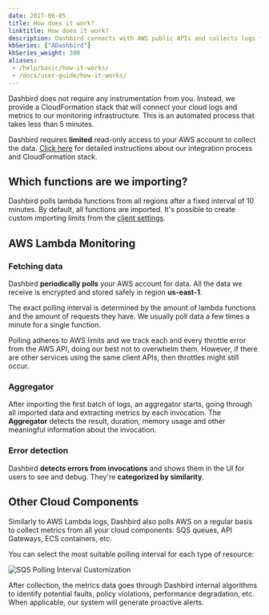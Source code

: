 ```yaml
---
date: 2017-06-05
title: How does it work?
linktitle: How does it work?
description: Dashbird connects with AWS public APIs and collects logs from CloudWatch. We turn these logs into actionable metrics that can be used for monitoring serverless functions. 
kbSeries: ["ADashbird"]
kbSeries_weight: 300
aliases:
 - /help/basic/how-it-works/
 - /docs/user-guide/how-it-works/
---
```


Dashbird does not require any instrumentation from you. Instead, we provide a CloudFormation stack that will connect your cloud logs and metrics to our monitoring infrastructure. This is an automated process that takes less than 5 minutes.

Dashbird requires **limited** read-only access to your AWS account to collect the data. [Click here](https://dashbird.io/docs/quickstart/setting-up-dashbird/) for detailed instructions about our integration process and CloudFormation stack.

## Which functions are we importing?

Dashbird polls lambda functions from all regions after a fixed interval of 10 minutes. By default, all functions are imported. It's possible to create custom importing limits from the [client settings](https://app.dashbird.io/client).

## AWS Lambda Monitoring

### Fetching data

Dashbird **periodically polls** your AWS account for data. All the data we receive is encrypted and stored safely in region <b>us-east-1</b>.

The exact polling interval is determined by the amount of lambda functions and the amount of requests they have. We usually poll data a few times a minute for a single function.

Polling adheres to AWS limits and we track each and every throttle error from the AWS API, doing our best not to overwhelm them. However, if there are other services using the same client APIs, then throttles might still occur.

### Aggregator

After importing the first batch of logs, an aggregator starts, going through all imported data and extracting metrics by each invocation. The **Aggregator** detects the result, duration, memory usage and other meaningful information about the invocation.

### Error detection

Dashbird <b>detects errors from invocations</b> and shows them in the UI for users to see and debug. They're **categorized by similarity**.


## Other Cloud Components

Similarly to AWS Lambda logs, Dashbird also polls AWS on a regular basis to collect metrics from all your cloud components: SQS queues, API Gateways, ECS containers, etc.

You can select the most suitable polling interval for each type of resource:

![SQS Polling Interval Customization](images/docs/dashbird/how-does-it-work/inventory-polling-interval-customization.png "SQS Polling Interval Customization")

After collection, the metrics data goes through Dashbird internal algorithms to identify potential faults, policy violations, performance degradation, etc. When applicable, our system will generate proactive alerts.
